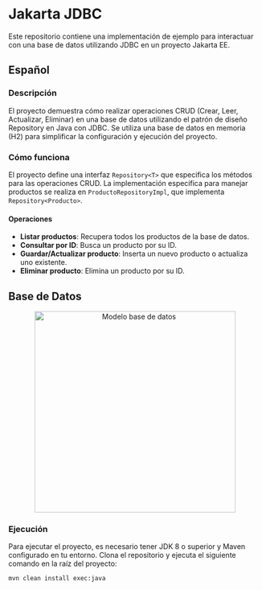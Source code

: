 # Jakarta JDBC

Este repositorio contiene una implementación de ejemplo para interactuar con una base de datos utilizando JDBC en un proyecto Jakarta EE.

## Español

### Descripción

El proyecto demuestra cómo realizar operaciones CRUD (Crear, Leer, Actualizar, Eliminar) en una base de datos utilizando el patrón de diseño Repository en Java con JDBC. Se utiliza una base de datos en memoria (H2) para simplificar la configuración y ejecución del proyecto.

### Cómo funciona

El proyecto define una interfaz `Repository<T>` que especifica los métodos para las operaciones CRUD. La implementación específica para manejar productos se realiza en `ProductoRepositoryImpl`, que implementa `Repository<Producto>`.

#### Operaciones

- **Listar productos**: Recupera todos los productos de la base de datos.
- **Consultar por ID**: Busca un producto por su ID.
- **Guardar/Actualizar producto**: Inserta un nuevo producto o actualiza uno existente.
- **Eliminar producto**: Elimina un producto por su ID.

## Base de Datos

<div align="center">
  <img src="https://github.com/davidfer1112/Jakarta_JDBC/assets/90224781/ab6415e8-7393-4ea9-bc7e-915f1da3603a" height="400" alt="Modelo base de datos"  />
</div>






### Ejecución

Para ejecutar el proyecto, es necesario tener JDK 8 o superior y Maven configurado en tu entorno. Clona el repositorio y ejecuta el siguiente comando en la raíz del proyecto:

```bash
mvn clean install exec:java

